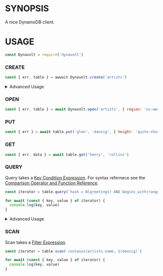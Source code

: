 # SYNOPSIS
A nice DynamoDB client.

# USAGE

```js
const Dynavolt = require('dynavolt')
```

### CREATE

```js
const { err, table } = awwait Dynavolt.create('artists')
```

<details><summary>Advanced Usage</summary>
<p>
You can also specify `hash`, `range` and `options`.

```js
const key = { hash: 'genres', range: 'artists' }

const opts = { TimeToLiveSpecification: {
  AttributeName: 'ttl',
  Enabled: true
}

const { err, table } = awwait Dynavolt.create('artists', key, opts)
```

</p>
</details>

### OPEN

```js
const { err, table } = await Dynavolt.open('artists', { region: 'us-west-2' })
```

### PUT

```js
const { err } = await table.put('glen', 'danzig', { height: 'quite-short' })
```

### GET

```js
const { err, data } = await table.get('henry', 'rollins')
```

### QUERY
Query takes a [Key Condition Expression][0]. For syntax refernece see the
[Comparison Operator and Function Reference][1].

```js
const iterator = table.query(`hash = N(greetings) AND begins_with(range, S(hell))`)

for await (const { key, value } of iterator) {
  console.log(key, value)
}
```

<details><summary>Advanced Usage</summary>
<p>

You can also chain a [Filter Expression][2] and [Projection Expression][3]
clauses onto querties. More info about Projection Expression syntax [here][4].

```js
const iterator = table
  .query(`hash = N(songs) AND begins_with(range, S(moth))`)
  .filter(`contains(artists.name, S(danzig)`)
  .properties('artists.weight', 'artists.height')

for await (const { key, value } of iterator) {
  console.log(key, value)
}
```

</p>
</details>

### SCAN
Scan takes a [Filter Expression][2].

```js
const iterator = table.scan(`contains(artists.name, S(danzig)`)

for await (const { key, value } of iterator) {
  console.log(key, value)
}
```

[0]:https://docs.aws.amazon.com/amazondynamodb/latest/developerguide/Query.html#Query.KeyConditionExpressions
[1]:https://docs.aws.amazon.com/amazondynamodb/latest/developerguide/Expressions.OperatorsAndFunctions.html
[2]:https://docs.aws.amazon.com/amazondynamodb/latest/developerguide/Scan.html#Scan.FilterExpression
[3]:https://docs.aws.amazon.com/amazondynamodb/latest/developerguide/Expressions.ProjectionExpressions.html
[4]:https://docs.aws.amazon.com/amazondynamodb/latest/developerguide/Expressions.Attributes.html
